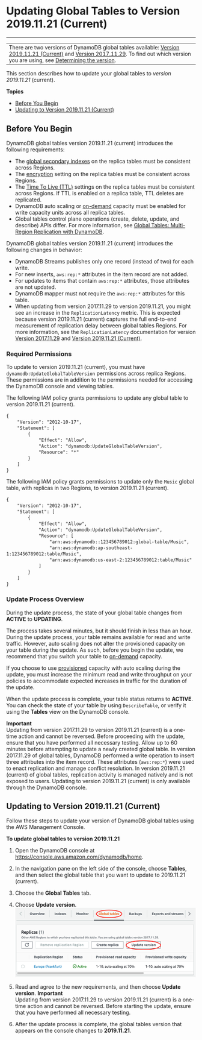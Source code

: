 # Updating Global Tables to Version 2019\.11\.21 \(Current\)<a name="V2globaltables_upgrade"></a>


****  

|  | 
| --- |
| There are two versions of DynamoDB global tables available: [Version 2019\.11\.21 \(Current\)](globaltables.V2.md) and [Version 2017\.11\.29](globaltables.V1.md)\. To find out which version you are using, see [Determining the version](globaltables.DetermineVersion.md)\. | 

This section describes how to update your global tables to *version 2019\.11\.21* \(current\)\.

**Topics**
+ [Before You Begin](#V2globaltables_upgrade.Notes)
+ [Updating to Version 2019\.11\.21 \(Current\)](#V2globaltables_upgrade.upgrade)

## Before You Begin<a name="V2globaltables_upgrade.Notes"></a>

DynamoDB global tables version 2019\.11\.21 \(current\) introduces the following requirements:
+ The [global secondary indexes](https://docs.aws.amazon.com/amazondynamodb/latest/developerguide/GSI.html) on the replica tables must be consistent across Regions\.
+ The [encryption](https://docs.aws.amazon.com/amazondynamodb/latest/developerguide/EncryptionAtRest.html) setting on the replica tables must be consistent across Regions\.
+ The [Time To Live \(TTL\)](https://docs.aws.amazon.com/amazondynamodb/latest/developerguide/TTL.html) settings on the replica tables must be consistent across Regions\. If TTL is enabled on a replica table, TTL deletes are replicated\.
+ DynamoDB auto scaling or [on\-demand](https://docs.aws.amazon.com/amazondynamodb/latest/developerguide/HowItWorks.ReadWriteCapacityMode.html#HowItWorks.OnDemand) capacity must be enabled for write capacity units across all replica tables\.
+ Global tables control plane operations \(create, delete, update, and describe\) APIs differ\. For more information, see [Global Tables: Multi\-Region Replication with DynamoDB](https://docs.aws.amazon.com/amazondynamodb/latest/developerguide/GlobalTables.html)\.

DynamoDB global tables version 2019\.11\.21 \(current\) introduces the following changes in behavior:
+ DynamoDB Streams publishes only one record \(instead of two\) for each write\.
+ For new inserts, `aws:rep:*` attributes in the item record are not added\.
+ For updates to items that contain `aws:rep:*` attributes, those attributes are not updated\.
+ DynamoDB mapper must not require the `aws:rep:*` attributes for this table\.
+ When updating from version 2017\.11\.29 to version 2019\.11\.21, you might see an increase in the `ReplicationLatency` metric\. This is expected because version 2019\.11\.21 \(current\) captures the full end\-to\-end measurement of replication delay between global tables Regions\. For more information, see the `ReplicationLatency` documentation for version [Version 2017\.11\.29](https://docs.aws.amazon.com/amazondynamodb/latest/developerguide/globaltables_monitoring.html) and [Version 2019\.11\.21 \(Current\)](https://docs.aws.amazon.com/amazondynamodb/latest/developerguide/V2globaltables_monitoring.html)\.

### Required Permissions<a name="V2globaltables_upgrade.Notes-permissions"></a>

To update to version 2019\.11\.21 \(current\), you must have `dynamodb:UpdateGlobalTableVersion` permissions across replica Regions\. These permissions are in addition to the permissions needed for accessing the DynamoDB console and viewing tables\.

The following IAM policy grants permissions to update any global table to version 2019\.11\.21 \(current\)\.

```
{
    "Version": "2012-10-17",
    "Statement": [
        {
            "Effect": "Allow",
            "Action": "dynamodb:UpdateGlobalTableVersion",
            "Resource": "*"
        }
    ]
}
```

The following IAM policy grants permissions to update only the `Music` global table, with replicas in two Regions, to version 2019\.11\.21 \(current\)\.

```
{
    "Version": "2012-10-17",
    "Statement": [
        {
            "Effect": "Allow",
            "Action": "dynamodb:UpdateGlobalTableVersion",
            "Resource": [
                "arn:aws:dynamodb::123456789012:global-table/Music",
                "arn:aws:dynamodb:ap-southeast-1:123456789012:table/Music",
                "arn:aws:dynamodb:us-east-2:123456789012:table/Music"
            ]
        }
    ]
}
```

### Update Process Overview<a name="V2globaltables_upgrade.Notes-process"></a>

During the update process, the state of your global table changes from **ACTIVE** to **UPDATING**\.

The process takes several minutes, but it should finish in less than an hour\. During the update process, your table remains available for read and write traffic\. However, auto scaling does not alter the provisioned capacity on your table during the update\. As such, before you begin the update, we recommend that you switch your table to [on\-demand](https://docs.aws.amazon.com/amazondynamodb/latest/developerguide/HowItWorks.ReadWriteCapacityMode.html#HowItWorks.OnDemand) capacity\. 

If you choose to use [provisioned](https://docs.aws.amazon.com/amazondynamodb/latest/developerguide/HowItWorks.ReadWriteCapacityMode.html#HowItWorks.ProvisionedThroughput.Manual) capacity with auto scaling during the update, you must increase the minimum read and write throughput on your policies to accommodate expected increases in traffic for the duration of the update\.

When the update process is complete, your table status returns to **ACTIVE**\. You can check the state of your table by using `DescribeTable`, or verify it using the **Tables** view on the DynamoDB console\.

**Important**  
Updating from version 2017\.11\.29 to version 2019\.11\.21 \(current\) is a one\-time action and cannot be reversed\. Before proceeding with the update, ensure that you have performed all necessary testing\. Allow up to 60 minutes before attempting to update a newly created global table\. 
In version 2017\.11\.29 of global tables, DynamoDB performed a write operation to insert three attributes into the item record\. These attributes \(`aws:rep:*`\) were used to enact replication and manage conflict resolution\. In version 2019\.11\.21 \(current\) of global tables, replication activity is managed natively and is not exposed to users\. 
Updating to version 2019\.11\.21 \(current\) is only available through the DynamoDB console\.

## Updating to Version 2019\.11\.21 \(Current\)<a name="V2globaltables_upgrade.upgrade"></a>

Follow these steps to update your version of DynamoDB global tables using the AWS Management Console\.

**To update global tables to version 2019\.11\.21**

1. Open the DynamoDB console at [https://console\.aws\.amazon\.com/dynamodb/home](https://console.aws.amazon.com/dynamodb/home)\. 

1. In the navigation pane on the left side of the console, choose **Tables**, and then select the global table that you want to update to 2019\.11\.21 \(current\)\.

1. Choose the **Global Tables** tab\.

1. Choose **Update version**\.  
![\[Console screenshot showing the Update version button.\]](./images/GlobalTables-upgrade.png)

1. Read and agree to the new requirements, and then choose **Update version**\.
**Important**  
Updating from version 2017\.11\.29 to version 2019\.11\.21 \(current\) is a one\-time action and cannot be reversed\. Before starting the update, ensure that you have performed all necessary testing\.

1. After the update process is complete, the global tables version that appears on the console changes to **2019\.11\.21**\.